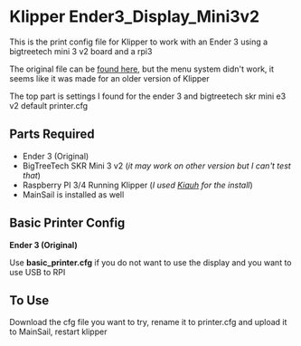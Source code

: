 # Klipper Ender3_Display_Mini3v2
This is the print config file for Klipper to work with an Ender 3 using a bigtreetech mini 3 v2 board and a rpi3


The original file can be [found here](https://gist.github.com/arabisaldrin/502a73786fe1e7af83754a0be07949a3), but the menu system didn't work, it seems like it was made for an older version of Klipper

The top part is settings I found for the ender 3 and bigtreetech skr mini e3 v2 default printer.cfg

## Parts Required
- Ender 3 (Original)
- BigTreeTech SKR Mini 3 v2 (*it may work on other version but I can't test that*)
- Raspberry PI 3/4 Running Klipper (*I used [Kiauh](https://github.com/dw-0/kiauh) for the install*)
- MainSail is installed as well

## Basic Printer Config
**Ender 3 (Original)** 

Use **basic_printer.cfg** if you do not want to use the display and you want to use USB to RPI


## To Use

Download the cfg file you want to try, rename it to printer.cfg and upload it to MainSail, restart klipper

